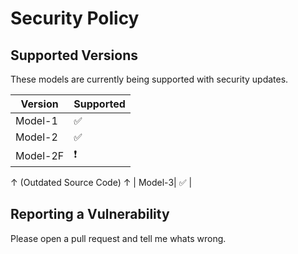 # Security Policy

## Supported Versions

These models are currently being supported with security updates.

| Version | Supported          |
| ------- | ------------------ |
| Model-1 | :white_check_mark: |
| Model-2 | :white_check_mark: |
| Model-2F |❗|
↑ (Outdated Source Code) ↑
| Model-3| :white_check_mark: |

## Reporting a Vulnerability

Please open a pull request and tell me whats wrong.
